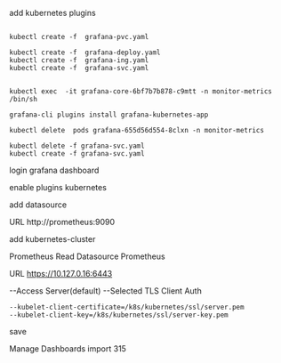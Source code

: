add kubernetes plugins

```

kubectl create -f  grafana-pvc.yaml

kubectl create -f  grafana-deploy.yaml
kubectl create -f  grafana-ing.yaml
kubectl create -f  grafana-svc.yaml


kubectl exec  -it grafana-core-6bf7b7b878-c9mtt -n monitor-metrics /bin/sh

grafana-cli plugins install grafana-kubernetes-app

kubectl delete  pods grafana-655d56d554-8clxn -n monitor-metrics

kubectl delete -f grafana-svc.yaml
kubectl create -f grafana-svc.yaml
```

login grafana dashboard

enable plugins kubernetes

add datasource

URL http://prometheus:9090

add kubernetes-cluster 

Prometheus Read   Datasource Prometheus

URL https://10.127.0.16:6443

--Access Server(default)
--Selected TLS Client Auth

```
--kubelet-client-certificate=/k8s/kubernetes/ssl/server.pem
--kubelet-client-key=/k8s/kubernetes/ssl/server-key.pem
```

save

Manage Dashboards import 315
